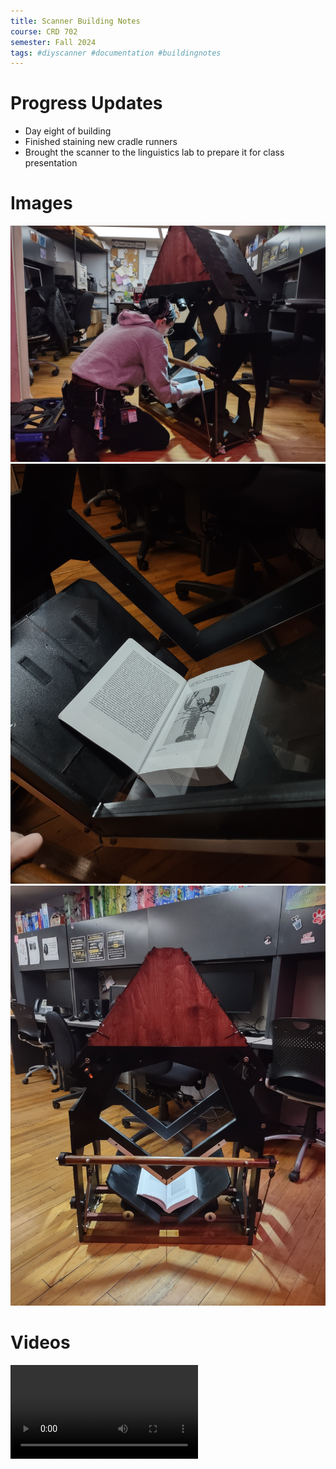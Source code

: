 ```yaml
---
title: Scanner Building Notes
course: CRD 702
semester: Fall 2024
tags: #diyscanner #documentation #buildingnotes
---
```

# Progress Updates
- Day eight of building
- Finished staining new cradle runners
- Brought the scanner to the linguistics lab to prepare it for class presentation

# Images
![alt text](images/IMG_20241209_193831388_HDR.jpg)
![alt text](<images/IMG_20241209_193918549_HDR (1).jpg>)
![alt text](images/IMG_20241209_194134957_HDR.jpg)

# Videos
<video controls src="videos/VID_20241209_193814878.mp4" title="Title"></video>